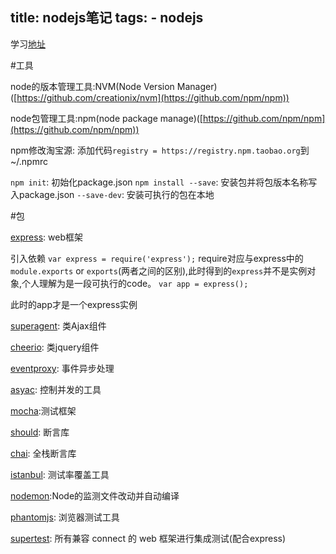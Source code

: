title: nodejs笔记
tags: 
    - nodejs
---

学习[地址](https://github.com/alsotang/node-lessons)

#工具

node的版本管理工具:NVM(Node Version Manager)([https://github.com/creationix/nvm](https://github.com/npm/npm))

node包管理工具:npm(node package manage)([https://github.com/npm/npm](https://github.com/npm/npm))

npm修改淘宝源: 添加代码`registry = https://registry.npm.taobao.org`到~/.npmrc

`npm init`: 初始化package.json
`npm install --save`: 安装包并将包版本名称写入package.json
`--save-dev`: 安装可执行的包在本地

#包

[express](http://expressjs.com): web框架

引入依赖 `var express = require('express');`
require对应与express中的`module.exports` or `exports`(两者之间的区别),此时得到的`express`并不是实例对象,个人理解为是一段可执行的code。
`var app = express();`

此时的app才是一个express实例

[superagent](http://visionmedia.github.com/superagent/): 类Ajax组件

[cheerio](http://cheeriojs.github.io/cheerio/): 类jquery组件


[eventproxy](https://github.com/JacksonTian/eventproxy): 事件异步处理

[asyac](https://github.com/caolan/async): 控制并发的工具


[mocha](http://mochajs.org/):测试框架

[should](https://github.com/tj/should.js): 断言库

[chai](http://chaijs.com/): 全栈断言库

[istanbul](https://github.com/gotwarlost/istanbul): 测试率覆盖工具

[nodemon](https://github.com/remy/nodemon):Node的监测文件改动并自动编译

[phantomjs](http://phantomjs.org/): 浏览器测试工具

[supertest](https://github.com/tj/supertest): 所有兼容 connect 的 web 框架进行集成测试(配合express)


